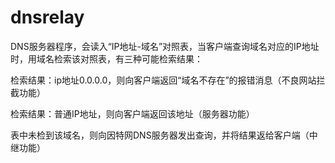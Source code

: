 # dnsrelay
DNS服务器程序，会读入“IP地址-域名”对照表，当客户端查询域名对应的IP地址时，用域名检索该对照表，有三种可能检索结果：

检索结果：ip地址0.0.0.0，则向客户端返回“域名不存在”的报错消息（不良网站拦截功能）

检索结果：普通IP地址，则向客户端返回该地址（服务器功能）

表中未检到该域名，则向因特网DNS服务器发出查询，并将结果返给客户端（中继功能）
